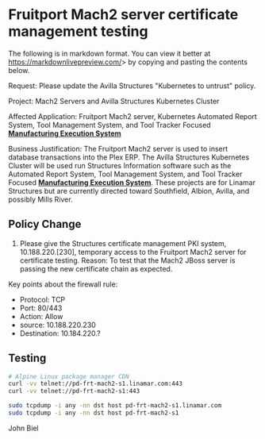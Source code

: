 
# Fruitport Mach2 server certificate management testing

The following is in markdown format. You can view it better at <https://markdownlivepreview.com/>> by copying and pasting the contents below.

Request: Please update the Avilla Structures "Kubernetes to untrust" policy.

Project: Mach2 Servers and Avilla Structures Kubernetes Cluster

Affected Application: Fruitport Mach2 server, Kubernetes Automated Report System, Tool Management System, and Tool Tracker Focused **[Manufacturing Execution System](https://www.ibm.com/think/topics/mes-system)**

Business Justification: The Fruitport Mach2 server is used to insert database transactions into the Plex ERP. The Avilla Structures Kubernetes Cluster will be used run Structures Information software such as the Automated Report System, Tool Management System, and Tool Tracker Focused **[Manufacturing Execution System](https://www.ibm.com/think/topics/mes-system)**. These projects are for Linamar Structures but are currently directed toward Southfield, Albion, Avilla, and possibly Mills River.

## Policy Change

1. Please give the Structures certificate management PKI system, 10.188.220.[230], temporary access to the Fruitport Mach2 server for certificate testing.
Reason: To test that the Mach2 JBoss server is passing the new certificate chain as expected.

Key points about the firewall rule:

- Protocol: TCP
- Port: 80/443
- Action: Allow
- source: 10.188.220.230
- Destination: 10.184.220.?

## Testing

```bash
# Alpine Linux package manager CDN
curl -vv telnet://pd-frt-mach2-s1.linamar.com:443
curl -vv telnet://pd-frt-mach2-s1:443

sudo tcpdump -i any -nn dst host pd-frt-mach2-s1.linamar.com
sudo tcpdump -i any -nn dst host pd-frt-mach2-s1

```

John Biel
